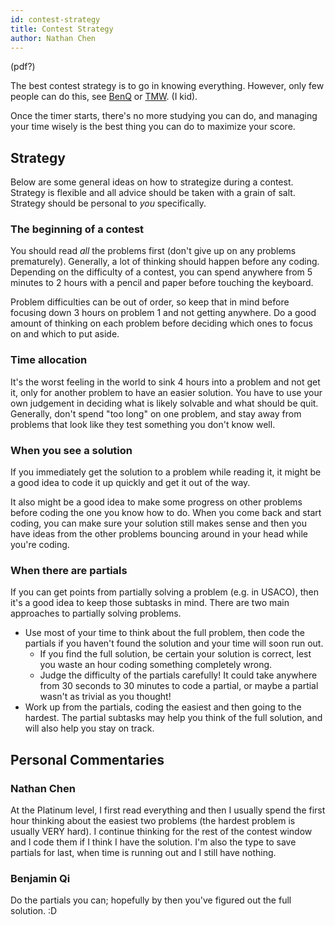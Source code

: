```yaml
---
id: contest-strategy
title: Contest Strategy
author: Nathan Chen
---
```


(pdf?)

The best contest strategy is to go in knowing everything. However, only few people can do this, see [BenQ](https://codeforces.com/profile/benq) or [TMW](https://codeforces.com/profile/tmwilliamlin168). (I kid). 

<!-- END DESCRIPTION -->

Once the timer starts, there's no more studying you can do, and managing your time wisely is the best thing you can do to maximize your score.

## Strategy

Below are some general ideas on how to strategize during a contest.
Strategy is flexible and all advice should be taken with a grain of salt. Strategy should be personal to *you* specifically.

### The beginning of a contest

You should read *all* the problems first (don't give up on any problems prematurely). Generally, a lot of thinking should happen before any coding. Depending on the difficulty of a contest, you can spend anywhere from 5 minutes to 2 hours with a pencil and paper before touching the keyboard. 

Problem difficulties can be out of order, so keep that in mind before focusing down 3 hours on problem 1 and not getting anywhere. Do a good amount of thinking on each problem before deciding which ones to focus on and which to put aside.

### Time allocation

It's the worst feeling in the world to sink 4 hours into a problem and not get it, only for another problem to have an easier solution. You have to use your own judgement in deciding what is likely solvable and what should be quit. Generally, don't spend "too long" on one problem, and stay away from problems that look like they test something you don't know well.

### When you see a solution

If you immediately get the solution to a problem while reading it, it might be a good idea to code it up quickly and get it out of the way. 

It also might be a good idea to make some progress on other problems before coding the one you know how to do. When you come back and start coding, you can make sure your solution still makes sense and then you have ideas from the other problems bouncing around in your head while you're coding.

### When there are partials

If you can get points from partially solving a problem (e.g. in USACO), then it's a good idea to keep those subtasks in mind. There are two main approaches to partially solving problems.

- Use most of your time to think about the full problem, then code the partials if you haven't found the solution and your time will soon run out.
  - If you find the full solution, be certain your solution is correct, lest you waste an hour coding something completely wrong.
  - Judge the difficulty of the partials carefully! It could take anywhere from 30 seconds to 30 minutes to code a partial, or maybe a partial wasn't as trivial as you thought!
- Work up from the partials, coding the easiest and then going to the hardest. The partial subtasks may help you think of the full solution, and will also help you stay on track.

## Personal Commentaries

### Nathan Chen

At the Platinum level, I first read everything and then I usually spend the first hour thinking about the easiest two problems (the hardest problem is usually VERY hard). I continue thinking for the rest of the contest window and I code them if I think I have the solution. I'm also the type to save partials for last, when time is running out and I still have nothing.

### Benjamin Qi

Do the partials you can; hopefully by then you've figured out the full solution. :D